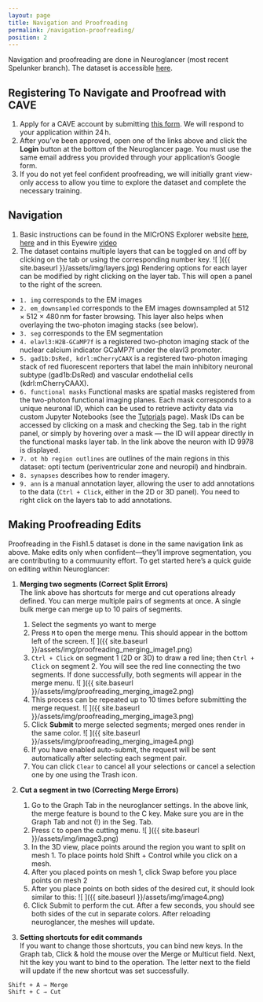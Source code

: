 ```yaml
---
layout: page
title: Navigation and Proofreading
permalink: /navigation-proofreading/
position: 2
---
```


Navigation and proofreading are done in Neuroglancer (most recent Spelunker branch). The dataset is accessible [here](https://spelunker.cave-explorer.org/#!middleauth+https://global.daf-apis.com/nglstate/api/v1/5397500134424576). 

## Registering To Navigate and Proofread with CAVE

1. Apply for a CAVE account by submitting [this form](https://forms.gle/oCB8kjXzkWYQEbYL8). We will respond to your application within 24 h.
2. After you’ve been approved, open one of the links above and click the **Login** button at the bottom of the Neuroglancer page. You must use the same email address you provided through your application’s Google form.
3. If you do not yet feel confident proofreading, we will initially grant view-only access to allow you time to explore the dataset and complete the necessary training.

## Navigation

1. Basic instructions can be found in the MICrONS Explorer website [here](https://www.microns-explorer.org/ngl-instructions), [here](https://tutorial.microns-explorer.org/neuroglancer-basic.html) and in this Eyewire [video](https://youtu.be/tnoIdea7Wmo?si=kd1xA3QVotrLYnTd)
2. The dataset contains multiple layers that can be toggled on and off by clicking on the tab or using the corresponding number key. 
![ ]({{ site.baseurl }}/assets/img/layers.jpg)
Rendering options for each layer can be modified by right clicking on the layer tab. This will open a panel to the right of the screen. 
- `1. img` corresponds to the EM images  
- `2. em_downsampled` corresponds to the EM images downsampled at 512 × 512 × 480 nm for faster browsing. This layer also helps when overlaying the two-photon imaging stacks (see below). 
- `3. seg` corresponds to the EM segmentation     
- `4. elavl3:H2B-GCaMP7f` is a registered two-photon imaging stack of the nuclear calcium indicator GCaMP7f under the elavl3 promoter.  
- `5. gad1b:DsRed, kdrl:mCherryCAAX` is a registered two-photon imaging stack of red fluorescent reporters that label the main inhibitory neuronal subtype (gad1b:DsRed) and vascular endothelial cells (kdrl:mCherryCAAX). 
- `6. functional masks` Functional masks are spatial masks registered from the two-photon functional imaging planes. Each mask corresponds to a unique neuronal ID, which can be used to retrieve activity data via custom Jupyter Notebooks (see the [Tutorials](https://jboulanger91.github.io/fish1.5-release/tutorials/) page). Mask IDs can be accessed by clicking on a mask and checking the Seg. tab in the right panel, or simply by hovering over a mask — the ID will appear directly in the functional masks layer tab. In the link above the neuron with ID 9978 is displayed. 
- `7. ot hb region outlines` are outlines of the main regions in this dataset: opti tectum (periventricular zone and neuropil) and hindbrain. 
- `8. synapses` describes how to render imagery. 
- `9. ann` is a manual annotation layer, allowing the user to add annotations to the data (`Ctrl + Click`, either in the 2D or 3D panel). You need to right click on the layers tab to add annotations. 

## Making Proofreading Edits

Proofreading in the Fish1.5 dataset is done in the same navigation link as above. Make edits only when confident—they’ll improve segmentation, you are contributing to a commuunity effort. To get started here’s a quick guide on editing within Neuroglancer:

1. **Merging two segments (Correct Split Errors)**  
The link above has shortcuts for merge and cut operations already defined.
You can merge multiple pairs of segments at once. A single bulk merge can merge up to 10 pairs of segments.
   
   1. Select the segments yo want to merge 
   2. Press `M` to open the merge menu. This should appear in the bottom left of the screen. 
   ![ ]({{ site.baseurl }}/assets/img/proofreading_merging_image1.png)
   3. `Ctrl + Click` on segment 1 (2D or 3D) to draw a red line; then `Ctrl + Click` on segment 2. You will see the red line connecting the two segments. If done successfully, both segments will appear in the merge menu.
   ![ ]({{ site.baseurl }}/assets/img/proofreading_merging_image2.png)
   4. This process can be repeated up to 10 times before submitting the merge request.
   ![ ]({{ site.baseurl }}/assets/img/proofreading_merging_image3.png)
   5. Click **Submit** to merge selected segments; merged ones render in the same color.
   ![ ]({{ site.baseurl }}/assets/img/proofreading_merging_image4.png)
   6. If you have enabled auto-submit, the request will be sent automatically after selecting each segment pair.
   7. You can click `Clear` to cancel all your selections or cancel a selection one by one using the Trash icon.

2. **Cut a segment in two (Correcting Merge Errors)**  
   1. Go to the Graph Tab in the neuroglancer settings. In the above link, the merge feature is bound to the C key. Make sure you are in the Graph Tab and not (!) in the Seg. Tab.
   2. Press `C` to open the cutting menu.
   ![ ]({{ site.baseurl }}/assets/img/image3.png)
   3. In the 3D view, place points around the region you want to split on mesh 1. To place points hold Shift + Control while you click on a mesh.
   4. After you placed points on mesh 1, click Swap before you place points on mesh 2
   5. After you place points on both sides of the desired cut, it should look similar to this: 
   ![ ]({{ site.baseurl }}/assets/img/image4.png)
   6. Click Submit to perform the cut. After a few seconds, you should see both sides of the cut in separate colors. After reloading neuroglancer, the meshes will update.

3. **Setting shortcuts for edit commands**  
If you want to change those shortcuts, you can bind new keys. In the Graph tab, Click & hold the mouse over the Merge or Multicut field. Next, hit the key you want to bind to the operation. The letter next to the field will update if the new shortcut was set successfully.

<div class="language-plaintext highlighter-rouge">
  <div class="highlight">
    <pre class="highlight"><code>Shift + A → Merge
Shift + C → Cut</code></pre>
  </div>
</div>




